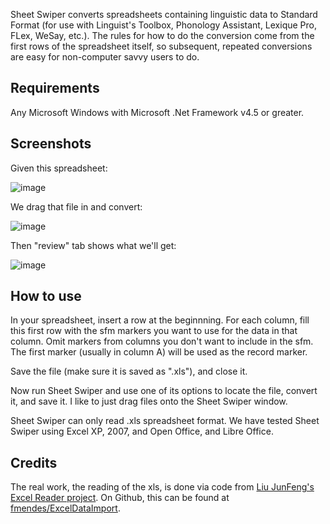 Sheet Swiper converts spreadsheets containing linguistic data to Standard Format (for use with Linguist's Toolbox, Phonology Assistant, Lexique Pro, FLex, WeSay, etc.). The rules for how to do the conversion come from the first rows of the spreadsheet itself, so subsequent, repeated conversions are easy for non-computer savvy users to do.

## Requirements

Any Microsoft Windows with Microsoft .Net Framework v4.5 or greater.

## Screenshots

Given this spreadsheet:

![image](https://cloud.githubusercontent.com/assets/8448/25486409/47d68692-2b1e-11e7-9b57-1094f0ed3ad4.png)

We drag that file in and convert:

![image](https://cloud.githubusercontent.com/assets/8448/25486359/2403ef7a-2b1e-11e7-9ca0-6edb77903279.png)

Then "review" tab shows what we'll get:

![image](https://cloud.githubusercontent.com/assets/8448/25486338/11e5b08a-2b1e-11e7-91cb-a84e49613852.png)

## How to use

In your spreadsheet, insert a row at the beginnning. For each column, fill this first row with the sfm markers you want to use for the data in that column. Omit markers from columns you don't want to include in the sfm. The first marker (usually in column A) will be used as the record marker.

Save the file (make sure it is saved as ".xls"), and close it.

Now run Sheet Swiper and use one of its options to locate the file, convert it, and save it. I like to just drag files onto the Sheet Swiper window.

Sheet Swiper can only read .xls spreadsheet format. We have tested Sheet Swiper using Excel XP, 2007, and Open Office, and Libre Office.

## Credits

The real work, the reading of the xls, is done via code from [Liu JunFeng's Excel Reader project](https://code.google.com/archive/p/excellibrary/). On Github, this can be found at [fmendes/ExcelDataImport](https://github.com/fmendes/ExcelDataImport/tree/master/ExcelLibrary/Office/Excel).
